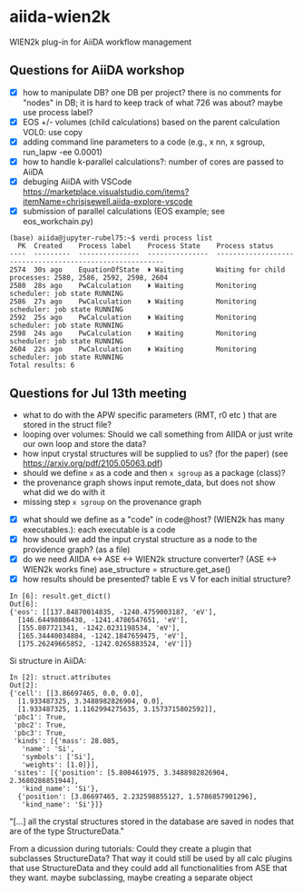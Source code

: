 # aiida-wien2k
WIEN2k plug-in for AiiDA workflow management

## Questions for AiiDA workshop
- [x] how to manipulate DB? one DB per project? there is no comments for "nodes" in DB; it is hard to keep track of what 726 was about? maybe use process label?
- [x] EOS +/- volumes (child calculations) based on the parent calculation VOL0: use copy
- [x] adding command line parameters to a code (e.g., x nn, x sgroup, run_lapw -ee 0.0001)
- [x] how to handle k-parallel calculations?: number of cores are passed to AiiDA
- [x] debuging AiiDA with VSCode https://marketplace.visualstudio.com/items?itemName=chrisjsewell.aiida-explore-vscode
- [x] submission of parallel calculations (EOS example; see eos_workchain.py)
```
(base) aiida@jupyter-rubel75:~$ verdi process list
  PK  Created    Process label    Process State    Process status
----  ---------  ---------------  ---------------  ---------------------------------------------------------
2574  30s ago    EquationOfState  ⏵ Waiting        Waiting for child processes: 2580, 2586, 2592, 2598, 2604
2580  28s ago    PwCalculation    ⏵ Waiting        Monitoring scheduler: job state RUNNING
2586  27s ago    PwCalculation    ⏵ Waiting        Monitoring scheduler: job state RUNNING
2592  25s ago    PwCalculation    ⏵ Waiting        Monitoring scheduler: job state RUNNING
2598  24s ago    PwCalculation    ⏵ Waiting        Monitoring scheduler: job state RUNNING
2604  22s ago    PwCalculation    ⏵ Waiting        Monitoring scheduler: job state RUNNING
Total results: 6
```

## Questions for Jul 13th meeting
* what to do with the APW specific parameters (RMT, r0 etc ) that are stored in the struct file?
* looping over volumes: Should we call something from AIIDA or just write our own loop and store the data?
* how input crystal structures will be supplied to us? (for the paper) (see https://arxiv.org/pdf/2105.05063.pdf)
* should we define `x` as a code and then `x sgroup` as a package (class)?
* the provenance graph shows input remote_data, but does not show what did we do with it
* missing step `x sgroup` on the provenance graph


- [x] what should we define as a "code" in code@host? (WIEN2k has many executables.): each executable is a code
- [x] how should we add the input crystal structure as a node to the providence graph? (as a file)
- [x] do we need AIIDA <-> ASE <-> WIEN2k structure converter? (ASE <-> WIEN2k works fine) ase_structure = structure.get_ase()
- [x] how results should be presented? table E vs V for each initial structure?
```
In [6]: result.get_dict()
Out[6]:
{'eos': [[137.84870014835, -1240.4759003187, 'eV'],
  [146.64498086438, -1241.4786547651, 'eV'],
  [155.807721341, -1242.0231198534, 'eV'],
  [165.34440034884, -1242.1847659475, 'eV'],
  [175.26249665852, -1242.0265883524, 'eV']]}
```

Si structure in AiiDA:
```
In [2]: struct.attributes
Out[2]: 
{'cell': [[3.86697465, 0.0, 0.0],
  [1.933487325, 3.3488982826904, 0.0],
  [1.933487325, 1.1162994275635, 3.1573715802592]],
 'pbc1': True,
 'pbc2': True,
 'pbc3': True,
 'kinds': [{'mass': 28.085,
   'name': 'Si',
   'symbols': ['Si'],
   'weights': [1.0]}],
 'sites': [{'position': [5.800461975, 3.3488982826904, 2.3680286851944],
   'kind_name': 'Si'},
  {'position': [3.86697465, 2.232598855127, 1.5786857901296],
   'kind_name': 'Si'}]}
```

"[...] all the crystal structures stored in the database are saved in nodes that are of the type StructureData."

From a dicussion during tutorials: Could they create a plugin that subclasses StructureData? That way it could still be used by all calc plugins that use StructureData and they could add all functionalities from ASE that they want. maybe subclassing, maybe creating a separate object
